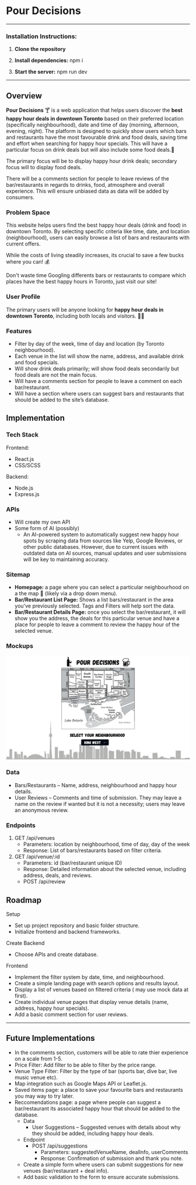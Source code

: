 # Pour Decisions

---

### Installation Instructions: 
1.  **Clone the repository**
    
2.  **Install dependencies:**
    npm i
    
3.  **Start the server:**
    npm run dev

---

## Overview

**Pour Decisions** 🍸 is a web application that helps users discover the **best happy hour deals in downtown Toronto** based on their preferred location (specifically neighbourhood), date and time of day (morning, afternoon, evening, night). The platform is designed to quickly show users which bars and restaurants have the most favourable drink and food deals, saving time and effort when searching for happy hour specials. This will have a particular focus on drink deals but will also include some food deals.🍻

The primary focus will be to display happy hour drink deals; secondary focus will to display food deals.

There will be a comments section for people to leave reviews of the bar/restaurants in regards to drinks, food, atmosphere and overall experience. This will ensure unbiased data as data will be added by consumers.

### Problem Space

This website helps users find the best happy hour deals (drink and food) in downtown Toronto. By selecting specific criteria like time, date, and location (neighbourhood), users can easily browse a list of bars and restaurants with current offers.

While the costs of living steadily increases, its crucial to save a few bucks where you can! 💰

Don't waste time Googling differents bars or restaurants to compare which places have the best happy hours in Toronto, just visit our site!

### User Profile

The primary users will be anyone looking for **happy hour deals in downtown Toronto**, including both locals and visitors. 🥂🍾

### Features

- Filter by day of the week, time of day and location (by Toronto neighbourhood).
- Each venue in the list will show the name, address, and available drink and food specials.
- Will show drink deals primarily; will show food deals secondarily but food deals are not the main focus.
- Will have a comments section for people to leave a comment on each bar/restaurant.
- Will have a section where users can suggest bars and restaurants that should be added to the site’s database.

## Implementation

### Tech Stack

Frontend:
- React.js
- CSS/SCSS

Backend:
- Node.js
- Express.js

### APIs

- Will create my own API
- Some form of AI (possibly)
    - An AI-powered system to automatically suggest new happy hour spots by scraping data from sources like Yelp, Google Reviews, or other public databases. However, due to current issues with outdated data on AI sources, manual updates and user submissions will be key to maintaining accuracy.

### Sitemap

- **Homepage:** a page where you can select a particular neighbourhood on a the map 📍 (likely via a drop down menu).
- **Bar/Restaurant List Page:** Shows a list bars/restaurant in the area you've previously selected. Tags and Filters will help sort the data.
- **Bar/Restaurant Details Page:** once you select the bar/restaurant, it will show you the address, the deals for this particular venue and have a place for people to leave a comment to review the happy hour of the selected venue.

### Mockups

![Sitemap](./src/assets/images/homepage-pd.svg)

### Data

- Bars/Restaurants – Name, address, neighbourhood and happy hour details.
- User Reviews – Comments and time of submission. They may leave a name on the review if wanted but it is not a necessity; users may leave an anonymous review.

### Endpoints

1. GET /api/venues
    - Parameters: location by neighbourhood, time of day, day of the week
    - Response: List of bars/restaurants based on filter criteria.
2. GET /api/venue/:id
    - Parameters: id (bar/restaurant unique ID)
    - Response: Detailed information about the selected venue, including address, deals, and reviews.
    - POST /api/review

## Roadmap

Setup
- Set up project repository and basic folder structure.
- Initialize frontend and backend frameworks.

Create Backend
- Choose APIs and create database.

Frontend
- Implement the filter system by date, time, and neighbourhood.
- Create a simple landing page with search options and results layout.
- Display a list of venues based on filtered criteria ( may use mock data at first).
- Create individual venue pages that display venue details (name, address, happy hour specials).
- Add a basic comment section for user reviews.

---

## Future Implementations

- In the comments section, customers will be able to rate thier experience on a scale from 1-5.
- Price Filter: Add filter to be able to filter by the price range.
- Venue Type Filter: Filter by the type of bar (sports bar, dive bar, live music venue etc).
- Map integration such as Google Maps API or Leaflet.js.
- Saved items page: a place to save your favourite bars and restaurants you may way to try later.
- Reccomendations page: a page where people can suggest a bar/restaurant its associated happy hour that should be added to the database.
    - Data
        - User Suggestions – Suggested venues with details about why they should be added, including happy hour deals.
    - Endpoint
        - POST /api/suggestions
            - Parameters: suggestedVenueName, dealInfo, userComments
            - Response: Confirmation of submission and thank you note.
    - Create a simple form where users can submit suggestions for new venues (bar/restaurant + deal info).
    - Add basic validation to the form to ensure accurate submissions.


